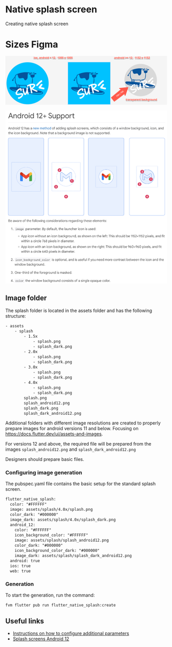 # Native splash screen

Creating native splash screen

# Sizes Figma

![native_splash_figma.png](images/native_splash_figma.png)

![native_splash_android_12.png](images/native_splash_android_12.png)

## Image folder

The splash folder is located in the assets folder and has the following structure:

```text
- assets
    - splash
        - 1.5x
            - splash.png
            - splash_dark.png
        - 2.0x
            - splash.png
            - splash_dark.png
        - 3.0x
            - splash.png
            - splash_dark.png
        - 4.0x
            - splash.png
            - splash_dark.png
        splash.png
        splash_android12.png
        splash_dark.png
        splash_dark_android12.png
```

Additional folders with different image resolutions are created to properly prepare images for 
android versions 11 and below.
Focusing on https://docs.flutter.dev/ui/assets-and-images.

For versions 12 and above, the required file will be prepared from the images `splash_android12.png` 
and `splash_dark_android12.png` 

Designers should prepare basic files.

### Configuring image generation

The pubspec.yaml file contains the basic setup for the standard splash screen.

```text
flutter_native_splash:
  color: "#FFFFFF"
  image: assets/splash/4.0x/splash.png
  color_dark: "#000000"
  image_dark: assets/splash/4.0x/splash_dark.png
  android_12:
    color: "#FFFFFF"
    icon_background_color: "#FFFFFF"
    image: assets/splash/splash_android12.png
    color_dark: "#000000"
    icon_background_color_dark: "#000000"
    image_dark: assets/splash/splash_dark_android12.png
  android: true
  ios: true
  web: true
```

### Generation

To start the generation, run the command:
```shell
fvm flutter pub run flutter_native_splash:create
```

## Useful links

- [Instructions on how to configure additional parameters](https://pub.dev/packages/flutter_native_splash)
- [Splash screens Android 12](https://developer.android.com/develop/ui/views/launch/splash-screen)
